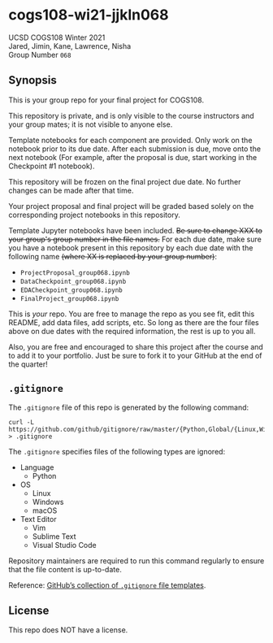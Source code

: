 # cogs108-wi21-jjkln068
UCSD COGS108 Winter 2021    \
Jared, Jimin, Kane, Lawrence, Nisha \
Group Number `068`

## Synopsis
This is your group repo for your final project for COGS108.

This repository is private, and is only visible to the course instructors and your group mates; it is not visible to anyone else.

Template notebooks for each component are provided. Only work on the notebook prior to its due date. After each submission is due, move onto the next notebook (For example, after the proposal is due, start working in the Checkpoint #1 notebook).

This repository will be frozen on the final project due date. No further changes can be made after that time.

Your project proposal and final project will be graded based solely on the corresponding project notebooks in this repository.

Template Jupyter notebooks have been included. ~~Be sure to change XXX to your group's group number in the file names.~~ For each due date, make sure you have a notebook present in this repository by each due date with the following name ~~(where XX is replaced by your group number)~~:

- `ProjectProposal_group068.ipynb`
- `DataCheckpoint_group068.ipynb`
- `EDACheckpoint_group068.ipynb`
- `FinalProject_group068.ipynb`

This is *your* repo. You are free to manage the repo as you see fit, edit this README, add data files, add scripts, etc. So long as there are the four files above on due dates with the required information, the rest is up to you all.

Also, you are free and encouraged to share this project after the course and to add it to your portfolio. Just be sure to fork it to your GitHub at the end of the quarter!

## `.gitignore`
The `.gitignore` file of this repo is generated by the following command:

```
curl -L https://github.com/github/gitignore/raw/master/{Python,Global/{Linux,Windows,macOS,Vim,SublimeText,VisualStudioCode}}.gitignore > .gitignore
```

The `.gitignore` specifies files of the following types are ignored:
- Language
    - Python
- OS
    - Linux
    - Windows
    - macOS
- Text Editor
    - Vim
    - Sublime Text
    - Visual Studio Code

Repository maintainers are required to run this command regularly to ensure that the file content is up-to-date.

Reference: [GitHub’s collection of `.gitignore` file templates](https://github.com/github/gitignore).

## License
This repo does NOT have a license.
